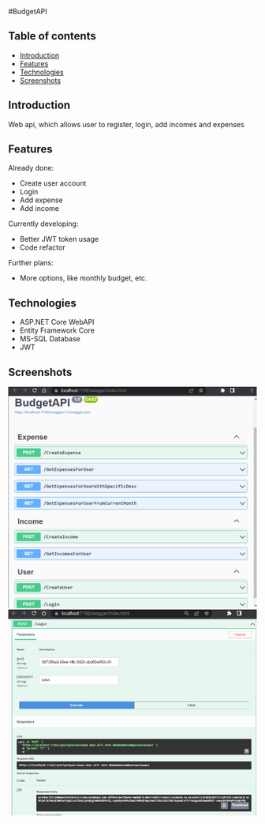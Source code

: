#BudgetAPI

## Table of contents
* [Introduction](#introduction)
* [Features](#features)
* [Technologies](#technologies)
* [Screenshots](#screenshots)

## Introduction
Web api, which allows user to register, login, add incomes and expenses

## Features
Already done:
* Create user account
* Login
* Add expense
* Add income

Currently developing:
* Better JWT token usage
* Code refactor

Further plans:
* More options, like monthly budget, etc.

## Technologies
* ASP.NET Core WebAPI
* Entity Framework Core
* MS-SQL Database
* JWT

## Screenshots
<p align="center">
 <img src="./budgetapiscreen1.png" alt="Screenshot form Swagger running BudgetAPI"/>
 <img src="./budgetapiscreen2.png" alt="Screenshot form Swagger running BudgetAPI"/>
</p>
